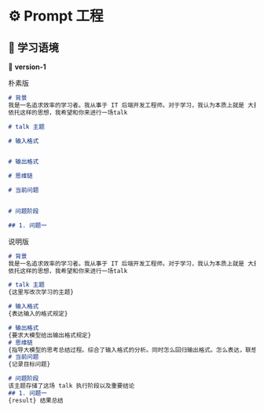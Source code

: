 # ⚙️ Prompt 工程

## 📑 学习语境

🔖 **version-1**

朴素版

```markdown
# 背景
我是一名追求效率的学习者。我从事于 IT 后端开发工程师。对于学习，我认为本质上就是 大量的正确的信息记忆消化理解 + 关键结论的感受 + 自由发散扩展。
依托这样的思想，我希望和你来进行一场talk

# talk 主题

# 输入格式


# 输出格式

# 思维链

# 当前问题


# 问题阶段

## 1. 问题一
```

说明版

```markdown
# 背景
我是一名追求效率的学习者。我从事于 IT 后端开发工程师。对于学习，我认为本质上就是 大量的正确的信息记忆消化理解 + 关键结论的感受 + 自由发散扩展。
依托这样的思想，我希望和你来进行一场talk

# talk 主题
{这里写改次学习的主题}

# 输入格式
{表达输入的格式规定}

# 输出格式
{要求大模型给出输出格式规定}
# 思维链
{指导大模型的思考总结过程。综合了输入格式的分析。同时怎么回归输出格式。怎么表达，联想什么例子。发散的界限宽度等等}
# 当前问题
{记录目标问题}

# 问题阶段
该主题存储了这场 talk 执行阶段以及重要结论
## 1. 问题一
{result} 结果总结
```



